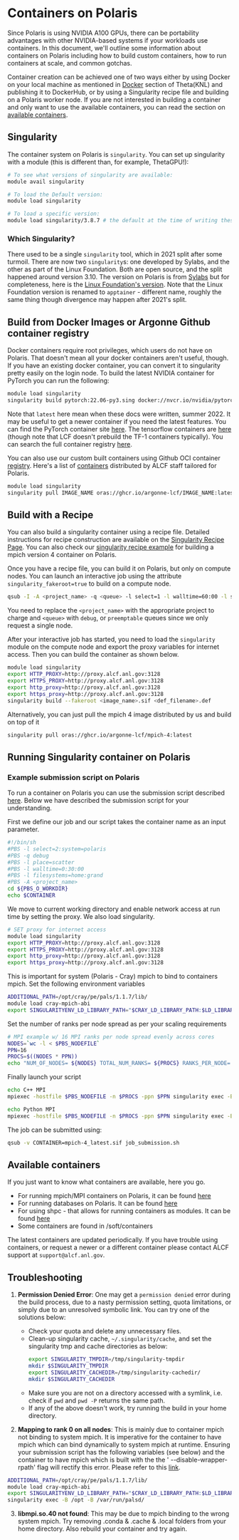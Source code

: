 # Containers on Polaris

Since Polaris is using NVIDIA A100 GPUs, there can be portability advantages with other NVIDIA-based systems if your workloads use containers.  In this document, we'll outline some information about containers on Polaris including how to build custom containers, how to run containers at scale, and common gotchas. 

Container creation can be achieved one of two ways either by using Docker on your local machine as mentioned in [Docker](../../../theta/data-science-workflows/containers/containers.md#docker) section of Theta(KNL) and publishing it to DockerHub, or by using a Singularity recipe file and building on a Polaris worker node. If you are not interested in building a container and only want to use the available containers, you can read the section on [available containers](#available-containers).

## Singularity

The container system on Polaris is `singularity`.  You can set up singularity with a module (this is different than, for example, ThetaGPU!):

```bash
# To see what versions of singularity are available:
module avail singularity

# To load the Default version:
module load singularity

# To load a specific version:
module load singularity/3.8.7 # the default at the time of writing these docs.

```

### Which Singularity?

There used to be a single `singularity` tool, which in 2021 split after some turmoil.  There are now two `singularity`s: one developed by Sylabs, and the other as part of the Linux Foundation.  Both are open source, and the split happened around version 3.10.  The version on Polaris is from [Sylabs](https://sylabs.io/docs/) but for completeness, here is the [Linux Foundation's version](https://github.com/apptainer/apptainer).  Note that the Linux Foundation version is renamed to `apptainer` - different name, roughly the same thing though divergence may happen after 2021's split.


## Build from Docker Images or Argonne Github container registry

Docker containers require root privileges, which users do not have on Polaris.  That doesn't mean all your docker containers aren't useful, though.  If you have an existing docker container, you can convert it to singularity pretty easily on the login node. To build the latest NVIDIA container for PyTorch you can run the following:

```bash
module load singularity
singularity build pytorch:22.06-py3.sing docker://nvcr.io/nvidia/pytorch:22.06-py3
```

Note that `latest` here mean when these docs were written, summer 2022.  It may be useful to get a newer container if you need the latest features.  You can find the PyTorch container site [here](https://catalog.ngc.nvidia.com/orgs/nvidia/containers/pytorch).  The tensorflow containers are [here](https://catalog.ngc.nvidia.com/orgs/nvidia/containers/tensorflow) (though note that LCF doesn't prebuild the TF-1 containers typically).  You can search the full container registry [here](https://catalog.ngc.nvidia.com/containers).

You can also use our custom built containers using Github OCI container [registry](https://docs.github.com/en/packages/working-with-a-github-packages-registry/working-with-the-container-registry). Here's a list of [containers](https://github.com/orgs/argonne-lcf/packages) distributed by ALCF staff tailored for Polaris.

```bash
module load singularity
singularity pull IMAGE_NAME oras://ghcr.io/argonne-lcf/IMAGE_NAME:latest
```

## Build with a Recipe

You can also build a singularity container using a recipe file. Detailed instructions for recipe construction are available on the [Singularity Recipe Page](https://sylabs.io/guides/2.6/user-guide/container_recipes.html). You can also check our [singularity recipe example](https://github.com/argonne-lcf/container-registry/blob/main/containers/mpi/Polaris/mpich.def) for building a mpich version 4 container on Polaris.

Once you have a recipe file, you can build it on Polaris, but only on compute nodes. You can launch an interactive job using the attribute `singularity_fakeroot=true` to build on a compute node. 

```bash
qsub -I -A <project_name> -q <queue> -l select=1 -l walltime=60:00 -l singularity_fakeroot=true -l filesystems=home:eagle:grand
```

You need to replace the `<project_name>` with the appropriate project to charge and `<queue>` with `debug`, or `preemptable` queues since we only request a single node. 

After your interactive job has started, you need to load the `singularity` module on the compute node and export the proxy variables for internet access. Then you can build the container as shown below.

```bash
module load singularity
export HTTP_PROXY=http://proxy.alcf.anl.gov:3128
export HTTPS_PROXY=http://proxy.alcf.anl.gov:3128
export http_proxy=http://proxy.alcf.anl.gov:3128
export https_proxy=http://proxy.alcf.anl.gov:3128
singularity build --fakeroot <image_name>.sif <def_filename>.def 
```

Alternatively, you can just pull the mpich 4 image distributed by us and build on top of it

```bash
singularity pull oras://ghcr.io/argonne-lcf/mpich-4:latest
```


## Running Singularity container on Polaris

### Example submission script on Polaris

To run a container on Polaris you can use the submission script described [here](https://github.com/argonne-lcf/container-registry/blob/main/containers/mpi/Polaris/job_submission.sh). Below we have described the submission script for your understanding.

First we define our job and our script takes the container name as an input parameter.

```bash
#!/bin/sh
#PBS -l select=2:system=polaris
#PBS -q debug
#PBS -l place=scatter
#PBS -l walltime=0:30:00
#PBS -l filesystems=home:grand
#PBS -A <project_name>
cd ${PBS_O_WORKDIR}
echo $CONTAINER
```

We move to current working directory and enable network access at run time by setting the proxy. We also load singularity.

```bash
# SET proxy for internet access
module load singularity
export HTTP_PROXY=http://proxy.alcf.anl.gov:3128
export HTTPS_PROXY=http://proxy.alcf.anl.gov:3128
export http_proxy=http://proxy.alcf.anl.gov:3128
export https_proxy=http://proxy.alcf.anl.gov:3128
```

This is important for system (Polaris - Cray) mpich to bind to containers mpich. Set the following environment variables

```bash
ADDITIONAL_PATH=/opt/cray/pe/pals/1.1.7/lib/
module load cray-mpich-abi
export SINGULARITYENV_LD_LIBRARY_PATH="$CRAY_LD_LIBRARY_PATH:$LD_LIBRARY_PATH:$ADDITIONAL_PATH"
```

Set the number of ranks per node spread as per your scaling requirements

```bash
# MPI example w/ 16 MPI ranks per node spread evenly across cores
NODES=`wc -l < $PBS_NODEFILE`
PPN=16
PROCS=$((NODES * PPN))
echo "NUM_OF_NODES= ${NODES} TOTAL_NUM_RANKS= ${PROCS} RANKS_PER_NODE= ${PPN}"
```

Finally launch your script

```bash
echo C++ MPI
mpiexec -hostfile $PBS_NODEFILE -n $PROCS -ppn $PPN singularity exec -B /opt -B /var/run/palsd/ $CONTAINER /usr/source/mpi_hello_world

echo Python MPI
mpiexec -hostfile $PBS_NODEFILE -n $PROCS -ppn $PPN singularity exec -B /opt -B /var/run/palsd/ $CONTAINER python3 /usr/source/mpi_hello_world.py
```

The job can be submitted using:

```bash
qsub -v CONTAINER=mpich-4_latest.sif job_submission.sh
```

## Available containers

If you just want to know what containers are available, here you go. 

* For running mpich/MPI containers on Polaris, it can be found [here](https://github.com/argonne-lcf/container-registry/tree/main/containers/mpi/Polaris)
* For running databases on Polaris. It can be found [here](https://github.com/argonne-lcf/container-registry/tree/main/containers/databases)
* For using shpc - that allows for running containers as modules. It can be found [here](https://github.com/argonne-lcf/container-registry/blob/main/containers/shpc/shpc.md)
* Some containers are found in /soft/containers

The latest containers are updated periodically. If you have trouble using containers, or request a newer or a different container please contact ALCF support at `support@alcf.anl.gov`.
 

## Troubleshooting

1. **Permission Denied Error**: One may get a `permission denied` error during the build process, due to a nasty permission setting, quota limitations, or simply due to an unresolved symbolic link. You can try one of the solutions below:
	- Check your quota and delete any unnecessary files. 
	- Clean-up singularity cache, `~/.singularity/cache`, and set the singularity tmp and cache directories as below:
		```bash
 		export SINGULARITY_TMPDIR=/tmp/singularity-tmpdir
 		mkdir $SINGULARITY_TMPDIR
 		export SINGULARITY_CACHEDIR=/tmp/singularity-cachedir/
 		mkdir $SINGULARITY_CACHEDIR
		``` 
	- Make sure you are not on a directory accessed with a symlink, i.e. check if `pwd` and `pwd -P` returns the same path.
	- If any of the above doesn't work, try running the build in your home directory.

2. **Mapping to rank 0 on all nodes**: This is mainly due to container mpich not binding to system mpich. It is imperative for the container to have mpich which can bind dynamically to system mpich at runtime. Ensuring your submission script has the following variables (see below) and the container to have mpich which is built with the the ' --disable-wrapper-rpath' flag will rectify this error. Please refer to this [link](https://github.com/argonne-lcf/container-registry/blob/main/containers/mpi/Polaris/job_submission.sh).
 ```bash
 ADDITIONAL_PATH=/opt/cray/pe/pals/1.1.7/lib/
 module load cray-mpich-abi
 export SINGULARITYENV_LD_LIBRARY_PATH="$CRAY_LD_LIBRARY_PATH:$LD_LIBRARY_PATH:$ADDITIONAL_PATH"
 singularity exec -B /opt -B /var/run/palsd/
 ```

3. **libmpi.so.40 not found**: This may be due to mpich binding to the wrong system mpich. Try removing .conda & .cache & .local folders from your home directory. Also rebuild your container and try again.

